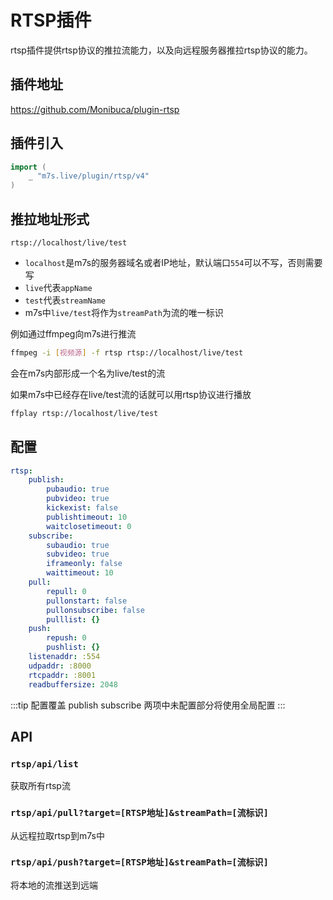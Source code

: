# RTSP插件
rtsp插件提供rtsp协议的推拉流能力，以及向远程服务器推拉rtsp协议的能力。
## 插件地址

https://github.com/Monibuca/plugin-rtsp

## 插件引入
```go
import (
    _ "m7s.live/plugin/rtsp/v4"
)
```

## 推拉地址形式
```
rtsp://localhost/live/test
```
- `localhost`是m7s的服务器域名或者IP地址，默认端口`554`可以不写，否则需要写
- `live`代表`appName`
- `test`代表`streamName`
- m7s中`live/test`将作为`streamPath`为流的唯一标识


例如通过ffmpeg向m7s进行推流

```bash
ffmpeg -i [视频源] -f rtsp rtsp://localhost/live/test
```

会在m7s内部形成一个名为live/test的流


如果m7s中已经存在live/test流的话就可以用rtsp协议进行播放
```bash
ffplay rtsp://localhost/live/test
```


## 配置

```yaml
rtsp:
    publish:
        pubaudio: true
        pubvideo: true
        kickexist: false
        publishtimeout: 10
        waitclosetimeout: 0
    subscribe:
        subaudio: true
        subvideo: true
        iframeonly: false
        waittimeout: 10
    pull:
        repull: 0
        pullonstart: false
        pullonsubscribe: false
        pulllist: {}
    push:
        repush: 0
        pushlist: {}
    listenaddr: :554
    udpaddr: :8000
    rtcpaddr: :8001
    readbuffersize: 2048
```
:::tip 配置覆盖
publish
subscribe
两项中未配置部分将使用全局配置
:::
## API

### `rtsp/api/list`
获取所有rtsp流

### `rtsp/api/pull?target=[RTSP地址]&streamPath=[流标识]`
从远程拉取rtsp到m7s中

### `rtsp/api/push?target=[RTSP地址]&streamPath=[流标识]`
将本地的流推送到远端